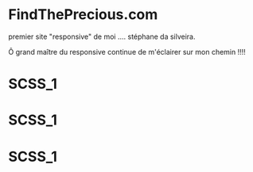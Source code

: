 # FindThePrecious.com

premier site "responsive" de moi .... stéphane da silveira.

Ô grand maître du responsive continue de m'éclairer sur mon chemin !!!!
# SCSS_1
# SCSS_1
# SCSS_1
